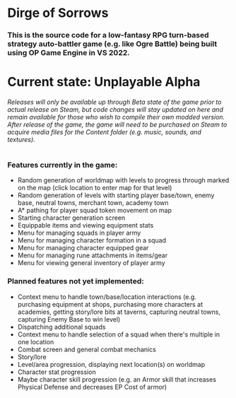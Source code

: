 # Dirge of Sorrows
### This is the source code for a low-fantasy RPG turn-based strategy auto-battler game (e.g. like Ogre Battle) being built using OP Game Engine in VS 2022.
#
# Current state: Unplayable Alpha
###### Releases will only be available up through Beta state of the game prior to actual release on Steam, but code changes will stay updated on here and remain available for those who wish to compile their own modded version. After release of the game, the game will need to be purchased on Steam to acquire media files for the Content folder (e.g. music, sounds, and textures).
# 
### Features currently in the game:
- Random generation of worldmap with levels to progress through marked on the map (click location to enter map for that level)
- Random generation of levels with starting player base/town, enemy base, neutral towns, merchant town, academy town
- A* pathing for player squad token movement on map
- Starting character generation screen
- Equippable items and viewing equipment stats
- Menu for managing squads in player army
- Menu for managing character formation in a squad
- Menu for managing character equipped gear
- Menu for managing rune attachments in items/gear
- Menu for viewing general inventory of player army
### Planned features not yet implemented:
- Context menu to handle town/base/location interactions (e.g. purchasing equipment at shops, purchasing more characters at academies, getting story/lore bits at taverns, capturing neutral towns, capturing Enemy Base to win level)
- Dispatching additional squads
- Context menu to handle selection of a squad when there's multiple in one location
- Combat screen and general combat mechanics
- Story/lore
- Level/area progression, displaying next location(s) on worldmap
- Character stat progression
- Maybe character skill progression (e.g. an Armor skill that increases Physical Defense and decreases EP Cost of armor)

 
